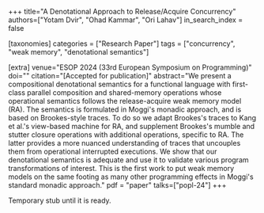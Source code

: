 +++
title="A Denotational Approach to Release/Acquire Concurrency"
authors=["Yotam Dvir", "Ohad Kammar", "Ori Lahav"]
in_search_index = false

[taxonomies]
categories = ["Research Paper"]
tags = ["concurrency", "weak memory", "denotational semantics"]

[extra]
venue="ESOP 2024 (33rd European Symposium on Programming)"
doi=""
citation="[Accepted for publication]"
abstract="We present a compositional denotational semantics for a functional language with first-class parallel composition and shared-memory operations whose operational semantics follows the release-acquire weak memory model (RA). The semantics is formulated in Moggi's monadic approach, and is based on Brookes-style traces. To do so we adapt Brookes's traces to Kang et al.'s view-based machine for RA, and supplement Brookes's mumble and stutter closure operations with additional operations, specific to RA. The latter provides a more nuanced understanding of traces that uncouples them from operational interrupted executions. We show that our denotational semantics is adequate and use it to validate various program transformations of interest. This is the first work to put weak memory models on the same footing as many other programming effects in Moggi's standard monadic approach."
pdf = "paper"
talks=["popl-24"]
+++

Temporary stub until it is ready.

